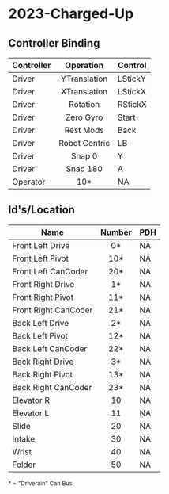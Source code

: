 # 2023-Charged-Up 

<h2> Controller Binding </h2>

**Controller** | **Operation** | **Control** |
----------|:----------:|---------|
Driver | YTranslation | LStickY |
Driver | XTranslation | LStickX |
Driver | Rotation | RStickX |
Driver | Zero Gyro | Start |
Driver | Rest Mods | Back |
Driver | Robot Centric | LB |
Driver | Snap 0 | Y |
Driver | Snap 180 | A|
Operator | 10* | NA |

<h2> Id's/Location </h2>

**Name** | **Number** | **PDH** |
----------|:----------:|---------|
Front Left Drive | 0* | NA |
Front Left Pivot | 10* | NA |
Front Left CanCoder | 20* | NA |
Front Right Drive | 1* | NA |
Front Right Pivot | 11* |NA |
Front Right CanCoder | 21* |NA |
Back Left Drive |2*| NA |
Back Left Pivot |12*| NA |
Back Left CanCoder |22*| NA |
Back Right Drive |3*| NA |
Back Right Pivot |13*| NA |
Back Right CanCoder |23*| NA |
Elevator R |10| NA |
Elevator L|11| NA |
Slide | 20 | NA |
Intake | 30 | NA |
Wrist | 40 | NA |
Folder | 50 | NA |
<sub> * = "Driverain" Can Bus</sub>
